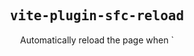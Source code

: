 <h2 align='center'><samp>vite-plugin-sfc-reload</samp></h2>

<p align='center'>Automatically reload the page when `<template>` sections of Drupal SFC files are modified</p>

<p align='center'>
  <a href='https://www.npmjs.com/package/vite-plugin-sfc-reload'>
    <img src='https://img.shields.io/npm/v/vite-plugin-sfc-reload?color=222&style=flat-square'>
  </a>
  <a href='https://github.com/tanc/vite-plugin-sfc-reload/blob/main/LICENSE.txt'>
    <img src='https://img.shields.io/badge/license-MIT-blue.svg'>
  </a>
</p>

<br>

Based on the vite-plugin-full-reload plugin and adapted for use with SFC Drupal files.
[vite-plugin-full-reload]: https://github.com/ElMassimo/vite-plugin-full-reload

## Why?

When developing a Drupal theme based on Single File Components it can be very useful to have both Hot Module Reloads of the CSS files as well as full page reloads if the `<template>` section changes. This plugin will watch the SFC files for changes and POST the changed component name to the `sfc/compile` callback which in turn will report back which section of the file was updated. Then the plugin decides whether the HMR is sufficient (it does nothing as HMR is already take care of) or if it should trigger a full page refresh which is needed to display template changes.

## Installation 💿

Install the package as a development dependency:

```bash
npm i -D vite-plugin-sfc-reload # yarn add -D vite-plugin-sfc-reload
```

## Usage 🚀

Add it to your plugins in `vite.config.ts`

```ts
import { defineConfig } from 'vite'
import SfcReload from 'vite-plugin-sfc-reload'

export default defineConfig({
  plugins: [SfcReload(["components/**/*.sfc"], { domain: "http://yourlocaldomain.dev" })],
})
```

This is useful to trigger a page refresh for files that are not being imported, such as server-rendered templates.

To see which file globbing options are available, check [picomatch].

## Configuration ⚙️

The following options can be provided:

- <kbd>domain</kbd>
  
  The local development domain where the sfc_dev module is installed and responding on `/sfc/compile`

  **Default:** `http://localhost`

- <kbd>root</kbd>

  Files will be resolved against this directory.

  **Default:** `process.cwd()`

  ```js
  SfcReload('components/**/*.sfc', { root: __dirname }),
  ```

- <kbd>delay</kbd>

  How many milliseconds to wait before reloading the page after a file change.
  It can be used to offset slow template compilation in Rails.

  **Default:** `0`

  ```js
  SfcReload('components/**/*.sfc', { delay: 100 })
  ```

- <kbd>always</kbd>

  Whether to refresh the page even if the modified HTML file is not currently being displayed.

  **Default:** `true`

  ```js
  SfcReload('components/**/*.sfc', { always: false })
  ```

## Acknowledgements

- <kbd>[vite-plugin-full-reload]: https://github.com/ElMassimo/vite-plugin-full-reload</kbd>

  The original plugin this is **heavily** based on (forked off of), thank you!

## License

This library is available as open source under the terms of the [MIT License](https://opensource.org/licenses/MIT).
